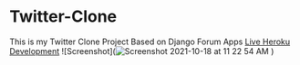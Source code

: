 # Twitter-Clone
This is my Twitter Clone Project Based on Django Forum Apps
[Live Heroku Development](https://twitter-clone-abhishek1.herokuapp.com)
![Screenshot](![Screenshot 2021-10-18 at 11 22 54 AM](https://user-images.githubusercontent.com/91063034/137676229-8a1ec97b-051f-4c5f-9d26-67f0094f79eb.png)
)
